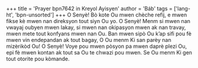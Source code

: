 +++
title = 'Prayer bpn7642 in Kreyol Ayisyen'
author = 'Báb'
tags = ['lang-ht', 'bpn-unsorted']
+++
O Senyè! Bò kote Ou mwen chèche refij, e mwen fikse kè mwen nan direksyon tout siyn Ou yo. 
O Senyè! Menm si mwen nan vwayaj oubyen mwen lakay, si mwen nan okipasyon mwen ak nan travay, mwen mete tout konfyans mwen nan Ou. 
Ban mwen sipò Ou k’ap sifi pou fè mwen vin endepandan ak tout bagay, O Ou menm Ki san parèy nan mizèrikòd Ou! 
O Senyè! Voye pou mwen pòsyon pa mwen daprè plezi Ou, epi fè mwen kontan ak tout sa Ou te chwazi pou mwen. 
Se Ou menm Ki gen tout otorite pou kòmande.

